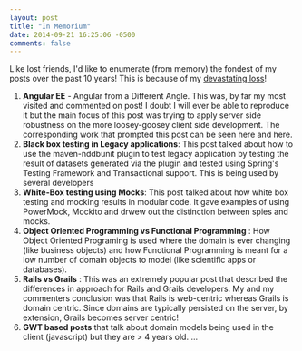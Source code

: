 ```yaml
---
layout: post
title: "In Memorium"
date: 2014-09-21 16:25:06 -0500
comments: false
---
```


Like lost friends, I'd like to enumerate (from memory) the fondest of my posts over the past 10 years! 
This is because of my [devastating loss](/2014/09/losing-a-part-of-me)!

1. **Angular EE** - Angular from a Different Angle. This was, by far my most visited and commented on post! I doubt I will ever be able to reproduce it but the main focus of this post was trying to apply server side robustness on the more loosey-goosey client side development.
The corresponding work that prompted this post can be seen here and here.
1. **Black box testing in Legacy applications**:
This post talked about how to use the maven-nddbunit plugin to test legacy application by testing the result of datasets generated via the plugin and tested using Spring's Testing Framework and Transactional support.
This is being used by several developers
1. **White-Box testing using Mocks**:
This post talked about how white box testing and mocking results in modular code. It gave examples of using PowerMock, Mockito and drwew out the distinction between spies and mocks.
1. **Object Oriented Programming vs Functional Programming** : How Object Oriented Programing is used where the domain is ever changing (like business objects) and how Functional Programming is meant for a low number of domain objects to model (like scientific apps or databases).
1. **Rails vs Grails** : This was an extremely popular post that described the differences in approach for Rails and Grails developers. My and my commenters conclusion was that Rails is web-centric whereas Grails is domain centric. Since domains are typically persisted on the server, by extension, Grails becomes server centric!
1. **GWT based posts** that talk about domain models being used in the client (javascript)  but they are > 4 years old.
...